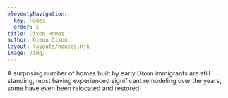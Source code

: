 ```yaml
---
eleventyNavigation:
  key: Homes
  order: 5
title: Dixon Homes
author: Glenn Dixon
layout: layouts/houses.njk
image: /img/
---
```

A surprising number of homes built by early Dixon immigrants are still standing, most having experienced significant remodeling over the years, some have even been relocated and restored!